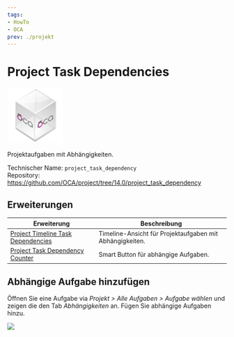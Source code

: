 ```yaml
---
tags:
- HowTo
- OCA
prev: ./projekt
---
```

# Project Task Dependencies
![icon_oca_app](assets/icon_oca_app.png)

Projektaufgaben mit Abhängigkeiten.

Technischer Name: `project_task_dependency`\
Repository: <https://github.com/OCA/project/tree/14.0/project_task_dependency>

## Erweiterungen

| Erweiterung                                                                 | Beschreibung                                             |
| --------------------------------------------------------------------------- | -------------------------------------------------------- |
| [Project Timeline Task Dependencies](Project%20Timeline%20Task%20Dependencies.md) | Timeline-Ansicht für Projektaufgaben mit Abhängigkeiten. |
| [Project Task Dependency Counter](Project%20Task%20Dependency%20Counter.md)       | Smart Button für abhängige Aufgaben.                     |

## Abhängige Aufgabe hinzufügen

Öffnen Sie eine Aufgabe via *Projekt > Alle Aufgaben > Aufgabe wählen* und zeigen die den Tab *Abhängigkeiten* an. Fügen Sie abhängige Aufgaben hinzu.

![](assets/Project%20Task%20Dependencies%20Hinzufügen.png)